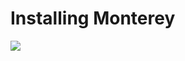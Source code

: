 # Installing Monterey

<a href="https://nuts.jeroenvinke.nl/download/win32/latest">
  <img src="http://i.imgur.com/F8bIVof.png"></img>
</a>
